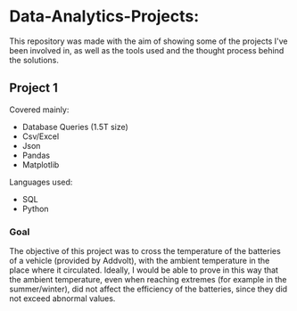 # Data-Analytics-Projects:
This repository was made with the aim of showing some of the projects I've been involved in, as well as the tools used and the thought process behind the solutions.

## Project 1

Covered mainly:
- Database Queries (1.5T size)
- Csv/Excel
- Json
- Pandas
- Matplotlib

Languages used:
- SQL
- Python

### Goal
The objective of this project was to cross the temperature of the batteries of a vehicle (provided by Addvolt), with the ambient temperature in the place where it circulated.
Ideally, I would be able to prove in this way that the ambient temperature, even when reaching extremes (for example in the summer/winter), did not affect the efficiency of the batteries, since they did not exceed abnormal values.
